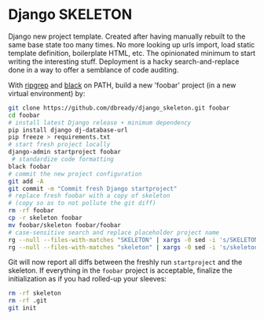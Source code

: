 # Django SKELETON

Django new project template. Created after having manually rebuilt to the same base state too many times. No more looking up urls import, load static template definition, boilerplate HTML, etc. The opinionated minimum to start writing the interesting stuff. Deployment is a hacky search-and-replace done in a way to offer a semblance of code auditing.

With [ripgrep](https://github.com/BurntSushi/ripgrep) and [black](https://github.com/psf/black) on PATH, build a new 'foobar' project (in a new virtual environment) by:

```bash
git clone https://github.com/dbready/django_skeleton.git foobar
cd foobar
# install latest Django release + minimum dependency
pip install django dj-database-url
pip freeze > requirements.txt
# start fresh project locally
django-admin startproject foobar
 # standardize code formatting
black foobar
# commit the new project configuration
git add -A
git commit -m "Commit fresh Django startproject"
# replace fresh foobar with a copy of skeleton
# (copy so as to not pollute the git diff)
rm -rf foobar
cp -r skeleton foobar
mv foobar/skeleton foobar/foobar
# case-sensitive search and replace placeholder project name
rg --null --files-with-matches "SKELETON" | xargs -0 sed -i 's/SKELETON/FOOBAR/g'
rg --null --files-with-matches "skeleton" | xargs -0 sed -i 's/skeleton/foobar/g'
```

Git will now report all diffs between the freshly run `startproject` and the skeleton. If everything in the `foobar` project is acceptable, finalize the initialization as if you had rolled-up your sleeves:

```bash
rm -rf skeleton
rm -rf .git
git init
```
